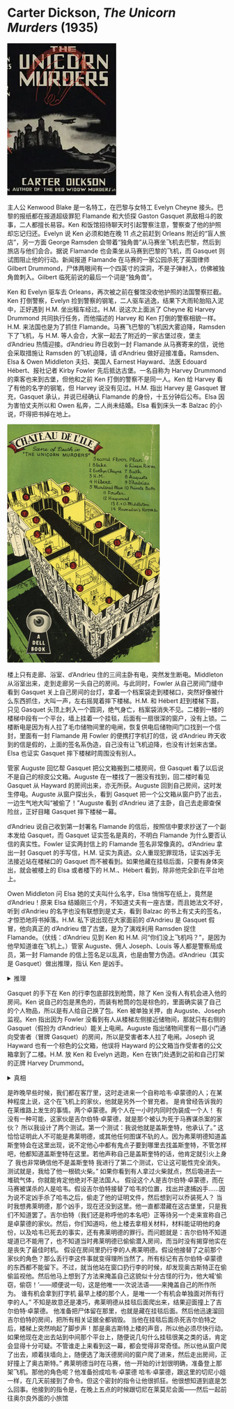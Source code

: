 # Carter Dickson, <i>The Unicorn Murders</i> (1935)

<img src=images/1935_cover.jpg width=250/>

主人公 Kenwood Blake 是一名特工，在巴黎与女特工 Evelyn Cheyne 接头。巴黎的报纸都在报道超级罪犯 Flamande 和大侦探 Gaston Gasquet 夙敌相斗的故事，二人都擅长易容。Ken 和饭馆招待聊天时引起警察注意，警察查了他的护照却忘记归还。Evelyn 说 Ken 必须和她在晚 11 点之前赶到 Orleans 附近的“盲人旅店”，另一方面 George Ramsden 会带着“独角兽”从马赛坐飞机去巴黎，然后到旅店与他们会合。据说 Flamande 也会乘坐从马赛到巴黎的飞机，而 Gasquet 则试图阻止他的行动。新闻报道 Flamande 在马赛的一家公园杀死了英国律师 Gilbert Drummond，尸体两眼间有一个四英寸的深洞，不是子弹射入，仿佛被独角兽刺入。Gilbert 临死前说的最后一个词是“独角兽”。

Ken 和 Evelyn 驱车去 Orleans，再次被之前在餐馆没收他护照的法国警察拦截。Ken 打倒警察，Evelyn 捡到警察的钢笔，二人驱车逃逸，结果下大雨轮胎陷入泥中，正好遇到 H.M. 坐出租车经过。H.M. 说这次上面派了 Cheyne 和 Harvey Drummond 共同执行任务，而他描述的 Harvey 和 Ken 打倒的警察相貌一样。H.M. 来法国也是为了抓住 Flamande。马赛飞巴黎的飞机因大雾迫降，Ramsden 下了飞机，与 H.M. 等人会合，大家一起去了附近的一家古堡过夜，堡主 d’Andrieu 热情迎接。d’Andrieu 昨日收到一封 Flamande 从马赛寄来的信，说他会采取措施让 Ramsden 的飞机迫降，请 d’Andrieu 做好迎接准备。Ramsden、Elsa & Owen Middleton 夫妇、美国人 Earnest Hayward、法医 Edouard Hébert、报社记者 Kirby Fowler 先后抵达古堡。一名自称为 Harvey Drummond 的乘客也来到古堡，但他和之前 Ken 打倒的警察不是同一人。Ken 给 Harvey 看了有他的名字的钢笔，但 Harvey 说没有见过。H.M. 指出 Harvey 是 Gasquet 冒充，Gasquet 承认，并说已经确认 Flamande 的身份，十五分钟后公布。Elsa 因为害怕丈夫所以和 Owen 私奔，二人尚未结婚。Elsa 看到床头一本 Balzac 的小说，吓得把书掉在地上。

<img src=images/1935_mapback.jpg width=350/>

楼上只有走廊、浴室、d’Andrieu 住的三间主卧有电，突然发生断电。Middleton 从浴室出来，走到走廊另一头自己的房间。与此同时，Fowler 从自己房间门缝中看到 Gasquet 关上自己房间的台灯，拿着一个档案袋走到楼梯口，突然好像被什么东西抓住，大叫一声，左右摇晃着摔下楼梯。H.M. 和 Hébert 赶到楼梯下面，只见 Gasquet 头顶上刺入一个圆洞，绝气身亡，档案袋消失不见。二楼到一楼的楼梯中段有一个平台，墙上挂着一个挂毯，后面有一扇很深的窗户，没有上锁。二楼断电是因为有人拉了毛巾储物间里的电闸，恢复供电后储物间门口找到一个信封，里面有一封 Flamande 用 Fowler 的便携打字机打的信，说 d’Andrieu 昨天收到的信是假的，上面的签名系伪造，自己没有让飞机迫降，也没有计划来古堡。Elsa 也证实 Gasquet 摔下楼梯时周围没有别人。

管家 Auguste 回忆帮 Gasquet 把公文箱搬到二楼房间，但 Gasquet 看了以后说不是自己的棕皮公文箱。Auguste 在一楼找了一圈没有找到，回二楼时看见 Gasquet 从 Hayward 的房间出来，亦无所获。Auguste 回到自己房间，这时发生停电。Auguste 从窗户探出头，看到 Gasquet 把一个公文箱从窗户扔了出去，一边生气地大叫“被偷了！”Auguste 看到 d’Andrieu 进了主卧，自己去走廊查保险丝，正好目睹 Gasquet 摔下楼梯一幕。

d’Andrieu 说自己收到第一封署名 Flamande 的信后，按照信中要求抄送了一个副本发给 Gasquet，而 Gasquet 证实签名是真的，不明白 Flamande 为什么要否认信的真实性。Fowler 证实两封信上的 Flamande 签名非常像真的。d’Andrieu 拿出一封 Gasquet 的手写信，H.M. 证实为真迹。众人重现犯罪现场，证实凶手无法接近站在楼梯口的 Gasquet 而不被看到。如果他藏在挂毯后面，只要有身体突出，就会被楼上的 Elsa 或者楼下的 H.M.、Hébert 看到，除非他完全趴在平台地上。

Owen Middleton 问 Elsa 她的丈夫叫什么名字，Elsa 悄悄写在纸上，竟然是 d’Andrieu！原来 Elsa 结婚刚三个月，不知道丈夫有一座古堡，而且她法文不好，听到 d’Andrieu 的名字也没有联想到是丈夫，看到 Balzac 的书上有丈夫的签名，才惊恐地将书掉落。H.M. 私下说出现在大家面前的 d’Andrieu 是 Gasquet 假冒，他向真正的 d’Andrieu 借了古堡，是为了演戏利用 Ramsden 捉住 Flamande。（伏线：d’Andrieu 见到 Ken 和 H.M. 问“你们没上飞机吗？”，是因为他早知道谁在飞机上。）管家 Auguste、佣人 Joseph、Louis 等人都是警察局成员，第一封 Flamande 的信上签名足以乱真，也是由警方伪造。d’Andrieu（其实是 Gasquet）做出推理，指认 Ken 是凶手。

<details><summary>推理</summary>
Flamande 藏在挂毯后杀人，凶器是一根十一寸长的钢铁枪筒，用弹药触发可以射出长钉。受害者看到 Flamande 拿着枪筒，受惊跌落楼梯。Flamande 匍匐在平台上接近受害者，把长钉射入其额头，然后马上拔出，因为趴得很低所以没有被看见。Flamande 捡起受害者的档案袋，回到挂毯后面，从窗户爬到房顶，再从 Hayward 房间的窗户回到室内。因为 Hayward 关了台灯，所以看不到有人进屋，而且暴雨声音大，也听不到有人踩在地毯上。Fowler 看到挂毯轻微摆动，以为是被尸体碰到。窗框上留下泥印，所有上过二楼的人当中只有 Ken 没有换鞋，所以他是 Flamande。Hayward 说自己在熄灯前锁上了房间窗户，所以凶手不可能从窗户进来，但 d’Andrieu 指出他房间的窗户把手已经坏了。
</details>

Gasquet 的手下在 Ken 的行李包底部找到枪筒，除了 Ken 没有人有机会进入他的房间。Ken 说自己的包是黑色的，而装有枪筒的包是棕色的，里面确实装了自己的个人物品，所以是有人给自己换了包。Ken 被单独关押，由 Auguste、Joseph 监视。Ken 指出因为 Fowler 没看到有人从楼梯左侧接近储物间，那就只有右侧的 Gasquet（假扮为 d’Andrieu）能关上电闸。Auguste 指出储物间里有一扇小门通向受害者（冒牌 Gasquet）的房间，所以是受害者本人拉了电闸。Joseph 说 Hayward 也有一个棕色的公文箱，他误将 Hayward 的公文箱当作受害者的公文箱拿到了二楼。H.M. 放 Ken 和 Evelyn 逃跑，Ken 在铁门处遇到之前和自己打架的正牌 Harvey Drummond。

<details><summary>真相</summary>
本作包含复杂的身份替换，整理如下。
</details>

是昨晚早些时候，我们都在客厅里，这时走进来一个自称哈韦·卓蒙德的人；在某种程度上说，这个在飞机上的家伙，他就是另外一个冒充者。
是肯曾经告诉我的在莱维路上发生的事情。两个卓蒙德。两个人在一小时内同时伪装成一个人！
有没有一种可能，这家伙是吉尔伯特·卓蒙德，就是那个被认为死于马赛谋杀案的家伙？
所以我设计了两个测试。第一个测试：我说他就是盖斯奎特，他承认了。”
这恰恰证明此人不可能是弗莱明德，或其他任何图谋不轨的人。因为弗莱明德知道盖斯奎特会在这里出现，说不定他心中都有鬼点子要到哪里去找盖斯奎特，不管怎样吧，他都知道盖斯奎特在这里。若他声称自己是盖斯奎特的话，他肯定就引火上身了
我也非常确信他不是盖斯奎特
我进行了第二个测试，它让这可能性完全消失。测试就是，我给了他一根硫火柴。”
如果你看到有人拿过火柴就点，然后吸进去一堆硫气体，你就能肯定他绝对不是法国人。
假设这个人是吉尔伯特·卓蒙德，而在马赛被谋杀的人是哈韦。假设吉尔伯特接替了哈韦的位置，找出并逮捕凶手……因为说不定凶手杀了哈韦之后，偷走了他的证明文件，然后想到可以乔装死人？
当时我想弗莱明德，那个凶手，现在还没到这里。他一直都潜藏在这古堡里，只是我们不知道罢了。吉尔伯特（我们还是称呼他的本名吧）正等待另一个走来宣称自己是卓蒙德的家伙。然后，你们知道吗，他上楼去拿相关材料，材料能证明他的身份，以及哈韦已死去的事实，还有弗莱明德的罪行。而问题就是：吉尔伯特不知道堤道已不能用了，也不知道当时弗莱明德已偷偷潜入房间，而当时没有揭穿他实在是丧失了最佳时机。
假设在房间里扔行李的人弗莱明德。假设他接替了之前那个家伙的角色？那么丢行李这件事就变得理所当然了。所有标记有吉尔伯特·卓蒙德的东西都不能留下。不过，就当他站在窗口扔行李的时候，却发现奥古斯特正在偷偷监视他。然后他马上想到了方法来掩盖自己这貌似十分古怪的行为，他大喊‘偷窃，偷窃！’——顺便说一句，这是他唯一一次说法语——来掩盖自己的所作所为。
谁有机会拿到打字机
最早上楼的那个人，是唯一一个有机会单独面对所有行李的人。”
不知是故意还是凑巧，弗莱明德从挂毯后面爬出来，结果迎面撞上了吉尔伯特·卓蒙德。
他准备把尸体留在那里，也就是藏在挂毯后面。然后他迅速溜回吉尔伯特的房间，把所有相关证据全都销毁。
当他在挂毯后面杀死吉尔伯特之后，楼梯上突然响起了脚步声！那是奥古斯特上楼的声音，所以他必须尽快行动。如果他现在走出去站到中间那个平台上，随便说几句什么挂毯很美之类的话，肯定会显得十分可疑。不管谁走上来看到这一幕，都会觉得非常奇怪。所以他从窗户爬了出去，顺着扶墙向上，随便选了海沃德房间的窗户爬了进来，然后走出房间，正好撞上了奥古斯特。”
弗莱明德当时在马赛，他一开始的计划很明确，准备登上那架飞机。那他的角色呢？他准备扮成哈韦·卓蒙德
哈韦·卓蒙德，跟这里的切尼小姐一样，在几天前接到了命令。但这个密封的指令让他很抓狂。他很想知道到底是怎么回事。他接到的指令是，在晚上五点的时候跟切尼在莱莫尼会面——然后一起前往奥尔良外面的小旅馆
